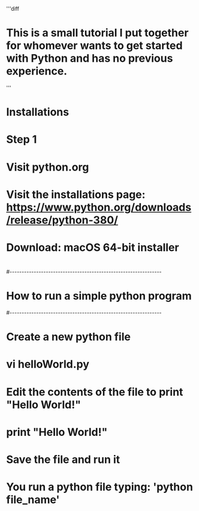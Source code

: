 <!------------------------------------------------------------------
Author: Ronald Munoz
Description: 	This is a personal tutorial documentation on how 
              to get started with Python. This documentation
              will walk you throught installations to simple
              programs you can run in your own computer to 
              learn how to use Python. 

              I'm learning Python with you and you might find
              some bugs and problems with this documentation
              but please remember, we are learning together.
              Don't be a jerk! 
------------------------------------------------------------------->

<!-------- Just a small description at the top of my file --------->
'''diff
# This is a small tutorial I put together for whomever wants to get started with Python and has no previous experience.
'''

<!-----------------------------------------------------------------  
# Installations : I'm using a mac
#----------------------------------------------------------------->
# Installations
# Step 1
# 	Visit python.org
#       Visit the installations page: https://www.python.org/downloads/release/python-380/
#	Download: macOS 64-bit installer
#

#---------------------------------------------------------------  	
# How to run a simple python program
#---------------------------------------------------------------  	
# Create a new python file
#	vi helloWorld.py
# Edit the contents of the file to print "Hello World!"
# 	print "Hello World!"
# Save the file and run it
# You run a python file typing: 'python file_name'

